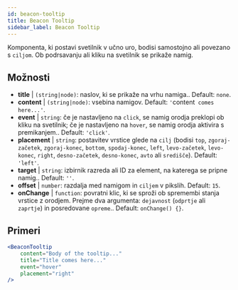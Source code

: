 ```yaml
---
id: beacon-tooltip
title: Beacon Tooltip
sidebar_label: Beacon Tooltip
---
```


Komponenta, ki postavi svetilnik v učno uro, bodisi samostojno ali povezano s `ciljom`. Ob podrsavanju ali kliku na svetilnik se prikaže namig.

## Možnosti

* __title__ | `(string|node)`: naslov, ki se prikaže na vrhu namiga.. Default: `none`.
* __content__ | `(string|node)`: vsebina namigov. Default: `'`content` comes here...'`.
* __event__ | `string`: če je nastavljeno na `click`, se namig orodja preklopi ob kliku na svetilnik; če je nastavljeno na `hover`, se namig orodja aktivira s premikanjem.. Default: `'click'`.
* __placement__ | `string`: postavitev vrstice glede na `cilj` (bodisi `top`, `zgoraj-začetek`, `zgoraj-konec`, `bottom`, `spodaj-konec`, `left`, `levo-začetek`, `levo-konec`, `right`, `desno-začetek`, `desno-konec`, `avto` ali `središče`). Default: `'left'`.
* __target__ | `string`: izbirnik razreda ali ID za element, na katerega se pripne namig.. Default: `''`.
* __offset__ | `number`: razdalja med namigom in `ciljem` v pikslih. Default: `15`.
* __onChange__ | `function`: povratni klic, ki se sproži ob spremembi stanja vrstice z orodjem. Prejme dva argumenta: `dejavnost` (`odprtje` ali `zaprtje`) in posredovane `opreme`.. Default: `onChange() {}`.


## Primeri

```jsx live
<BeaconTooltip
    content="Body of the tooltip..."
    title="Title comes here..."
    event="hover"
    placement="right"
/>
```



